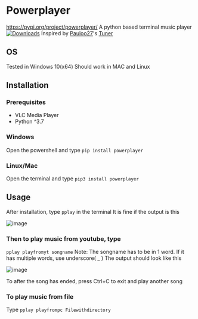 # Powerplayer
https://pypi.org/project/powerplayer/
A python based terminal music player
[![Downloads](https://static.pepy.tech/personalized-badge/powerplayer?period=month&units=international_system&left_color=black&right_color=blue&left_text=Downloads)](https://pepy.tech/project/powerplayer)
Inspired by [Pauloo27](https://github.com/Pauloo27)'s [Tuner](https://github.com/Pauloo27/tuner)
## OS
Tested in Windows 10(x64)
Should work in MAC and Linux
## Installation
### Prerequisites

- VLC Media Player
- Python ^3.7
### Windows
Open the powershell and type
```pip install powerplayer```

### Linux/Mac
Open the terminal and type
```pip3 install powerplayer```

## Usage
After installation, type `pplay` in the terminal 
It is fine if the output is this

![image](https://user-images.githubusercontent.com/77975448/125310279-0f638000-e350-11eb-9afe-5799fd418cc0.png)

### Then to play music from youtube, type
```pplay playfromyt songname```
Note: The songname has to be in 1 word. If it has multiple words, 
use underscore( _ )
The output should look like this

![image](https://user-images.githubusercontent.com/77975448/125312335-cf050180-e351-11eb-9aae-2f5d20c1df9b.png)

To after the song has ended, press Ctrl+C to exit and play another song

### To play music from file

Type
```pplay playfrompc Filewithdirectory```



